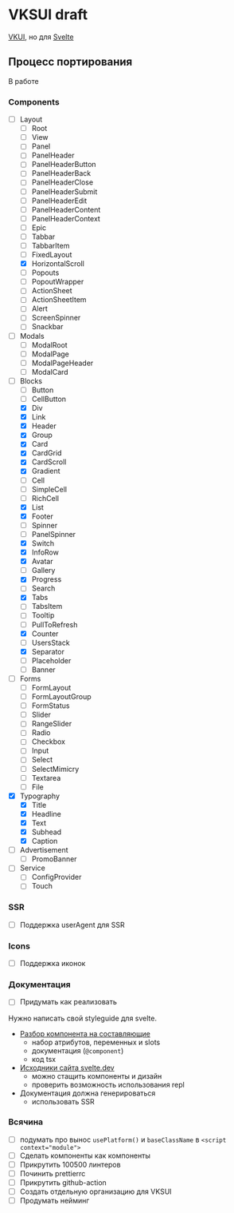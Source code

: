# VKSUI draft

[VKUI](https://github.com/VKCOM/VKUI), но для [Svelte](https://svelte.dev/)

## Процесс портирования

В работе

### Components

- [ ] Layout
  - [ ] Root
  - [ ] View
  - [ ] Panel
  - [ ] PanelHeader
  - [ ] PanelHeaderButton
  - [ ] PanelHeaderBack
  - [ ] PanelHeaderClose
  - [ ] PanelHeaderSubmit
  - [ ] PanelHeaderEdit
  - [ ] PanelHeaderContent
  - [ ] PanelHeaderContext
  - [ ] Epic
  - [ ] Tabbar
  - [ ] TabbarItem
  - [ ] FixedLayout
  - [x] HorizontalScroll
  - [ ] Popouts
  - [ ] PopoutWrapper
  - [ ] ActionSheet
  - [ ] ActionSheetItem
  - [ ] Alert
  - [ ] ScreenSpinner
  - [ ] Snackbar
- [ ] Modals
  - [ ] ModalRoot
  - [ ] ModalPage
  - [ ] ModalPageHeader
  - [ ] ModalCard
- [ ] Blocks
  - [ ] Button
  - [ ] CellButton
  - [x] Div
  - [x] Link
  - [x] Header
  - [x] Group
  - [x] Card
  - [x] CardGrid
  - [x] CardScroll
  - [x] Gradient
  - [ ] Cell
  - [ ] SimpleCell
  - [ ] RichCell
  - [x] List
  - [x] Footer
  - [ ] Spinner
  - [ ] PanelSpinner
  - [x] Switch
  - [x] InfoRow
  - [x] Avatar
  - [ ] Gallery
  - [x] Progress
  - [ ] Search
  - [x] Tabs
  - [ ] TabsItem
  - [ ] Tooltip
  - [ ] PullToRefresh
  - [x] Counter
  - [ ] UsersStack
  - [x] Separator
  - [ ] Placeholder
  - [ ] Banner
- [ ] Forms
  - [ ] FormLayout
  - [ ] FormLayoutGroup
  - [ ] FormStatus
  - [ ] Slider
  - [ ] RangeSlider
  - [ ] Radio
  - [ ] Checkbox
  - [ ] Input
  - [ ] Select
  - [ ] SelectMimicry
  - [ ] Textarea
  - [ ] File
- [x] Typography
  - [x] Title
  - [x] Headline
  - [x] Text
  - [x] Subhead
  - [x] Caption
- [ ] Advertisement
  - [ ] PromoBanner
- [ ] Service
  - [ ] ConfigProvider
  - [ ] Touch

### SSR

- [ ] Поддержка userAgent для SSR

### Icons

- [ ] Поддержка иконок

### Документация

- [ ] Придумать как реализовать

Нужно написать свой styleguide для svelte.

- [Разбор компонента на составляющие](https://github.com/sveltejs/language-tools/blob/da988890f42621cf2917a990796e06beda06aa15/packages/svelte2tsx/src/svelte2tsx.ts#L67)
  - набор атрибутов, переменных и slots
  - документация (`@component`)
  - код tsx
- [Исходники сайта svelte.dev](https://github.com/sveltejs/svelte/tree/master/site)
  - можно стащить компоненты и дизайн
  - проверить возможность использования repl
- Документация должна генерироваться
  - использовать SSR

### Всячина

- [ ] подумать про вынос `usePlatform()` и `baseClassName` в `<script context="module">`
- [ ] Сделать компоненты как компоненты
- [ ] Прикрутить 100500 линтеров
- [ ] Починить prettierrc
- [ ] Прикрутить github-action
- [ ] Создать отдельную организацию для VKSUI
- [ ] Продумать нейминг
